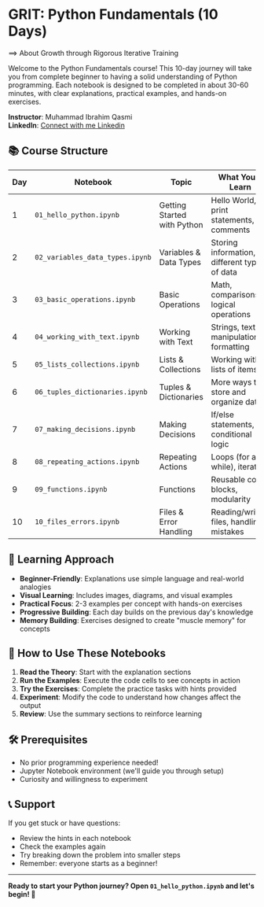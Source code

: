 # GRIT: Python Fundamentals (10 Days)

==> About Growth through Rigorous Iterative Training

Welcome to the Python Fundamentals course! This 10-day journey will take you from complete beginner to having a solid understanding of Python programming. Each notebook is designed to be completed in about 30-60 minutes, with clear explanations, practical examples, and hands-on exercises.

**Instructor**: Muhammad Ibrahim  Qasmi 
<br>
**LinkedIn**: [Connect with me Linkedin](https://www.linkedin.com/in/ibrahimqasmi313/)

## 📚 Course Structure

| Day | Notebook | Topic | What You'll Learn |
|-----|----------|-------|-------------------|
| 1 | `01_hello_python.ipynb` | Getting Started with Python | Hello World, print statements, comments |
| 2 | `02_variables_data_types.ipynb` | Variables & Data Types | Storing information, different types of data |
| 3 | `03_basic_operations.ipynb` | Basic Operations | Math, comparisons, logical operations |
| 4 | `04_working_with_text.ipynb` | Working with Text | Strings, text manipulation, formatting |
| 5 | `05_lists_collections.ipynb` | Lists & Collections | Working with lists of items |
| 6 | `06_tuples_dictionaries.ipynb` | Tuples & Dictionaries | More ways to store and organize data |
| 7 | `07_making_decisions.ipynb` | Making Decisions | If/else statements, conditional logic |
| 8 | `08_repeating_actions.ipynb` | Repeating Actions | Loops (for and while), iteration |
| 9 | `09_functions.ipynb` | Functions | Reusable code blocks, modularity |
| 10 | `10_files_errors.ipynb` | Files & Error Handling | Reading/writing files, handling mistakes |

## 🎯 Learning Approach

- **Beginner-Friendly**: Explanations use simple language and real-world analogies
- **Visual Learning**: Includes images, diagrams, and visual examples
- **Practical Focus**: 2-3 examples per concept with hands-on exercises
- **Progressive Building**: Each day builds on the previous day's knowledge
- **Memory Building**: Exercises designed to create "muscle memory" for concepts

## 📖 How to Use These Notebooks

1. **Read the Theory**: Start with the explanation sections
2. **Run the Examples**: Execute the code cells to see concepts in action
3. **Try the Exercises**: Complete the practice tasks with hints provided
4. **Experiment**: Modify the code to understand how changes affect the output
5. **Review**: Use the summary sections to reinforce learning

## 🛠️ Prerequisites

- No prior programming experience needed!
- Jupyter Notebook environment (we'll guide you through setup)
- Curiosity and willingness to experiment

## 📞 Support

If you get stuck or have questions:
- Review the hints in each notebook
- Check the examples again
- Try breaking down the problem into smaller steps
- Remember: everyone starts as a beginner!

---

**Ready to start your Python journey? Open `01_hello_python.ipynb` and let's begin! 🚀**
